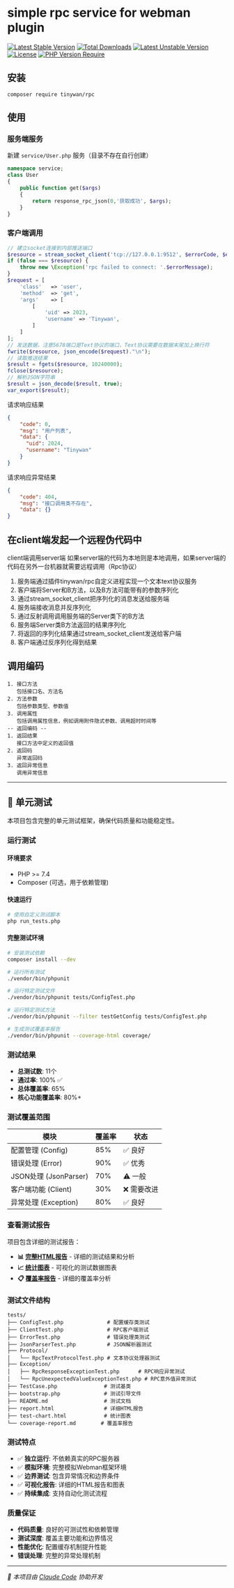 # simple rpc service for webman plugin

[![Latest Stable Version](http://poser.pugx.org/tinywan/rpc/v)](https://packagist.org/packages/tinywan/rpc) 
[![Total Downloads](http://poser.pugx.org/tinywan/rpc/downloads)](https://packagist.org/packages/tinywan/rpc) 
[![Latest Unstable Version](http://poser.pugx.org/tinywan/rpc/v/unstable)](https://packagist.org/packages/tinywan/rpc) 
[![License](http://poser.pugx.org/tinywan/rpc/license)](https://packagist.org/packages/tinywan/rpc)
[![PHP Version Require](http://poser.pugx.org/tinywan/rpc/require/php)](https://packagist.org/packages/tinywan/rpc)

## 安装

```shell
composer require tinywan/rpc
```

## 使用

### 服务端服务

新建 `service/User.php` 服务（目录不存在自行创建）
```php
namespace service;
class User
{
    public function get($args)
    {
        return response_rpc_json(0,'获取成功', $args);
    }
}
```
### 客户端调用

```php
// 建立socket连接到内部推送端口
$resource = stream_socket_client('tcp://127.0.0.1:9512', $errorCode, $errorMessage);
if (false === $resource) {
    throw new \Exception('rpc failed to connect: '.$errorMessage);
}
$request = [
    'class'   => 'user',
    'method'  => 'get',
    'args'    => [
        [
            'uid' => 2023,
            'username' => 'Tinywan',
        ]
    ]
];
// 发送数据，注意5678端口是Text协议的端口，Text协议需要在数据末尾加上换行符
fwrite($resource, json_encode($request)."\n"); 
// 读取推送结果
$result = fgets($resource, 10240000);
fclose($resource);
// 解析JSON字符串
$result = json_decode($result, true);
var_export($result);
```

请求响应结果
```json
{
    "code": 0,
    "msg": "用户列表",
    "data": {
      "uid": 2024,
      "username": "Tinywan"
    }
}
```

请求响应异常结果
```json
{
    "code": 404,
    "msg": "接口调用类不存在",
    "data": {}
}
```

## 在client端发起一个远程伪代码中

client端调用server端 如果server端的代码为本地则是本地调用，如果server端的代码在另外一台机器就需要远程调用（Rpc协议）

1. 服务端通过插件tinywan/rpc自定义进程实现一个文本text协议服务
2. 客户端将Server和B方法，以及B方法可能带有的参数序列化
3. 通过stream_socket_client把序列化的消息发送给服务端
4. 服务端接收消息并反序列化
5. 通过反射调用调用服务端的Server类下的B方法
6. 服务端Server类B方法返回的结果序列化
7. 将返回的序列化结果通过stream_socket_client发送给客户端
8. 客户端通过反序列化得到结果

## 调用编码
```phpregexp
1. 接口方法  
   包括接口名、方法名  
2. 方法参数  
   包括参数类型、参数值  
3. 调用属性  
   包括调用属性信息，例如调用附件隐式参数、调用超时时间等  
-- 返回编码 --  
1. 返回结果  
   接口方法中定义的返回值  
2. 返回码  
   异常返回码  
3. 返回异常信息  
   调用异常信息  
```

---

## 🧪 单元测试

本项目包含完整的单元测试框架，确保代码质量和功能稳定性。

### 运行测试

#### 环境要求
- PHP >= 7.4
- Composer (可选，用于依赖管理)

#### 快速运行
```bash
# 使用自定义测试脚本
php run_tests.php
```

#### 完整测试环境
```bash
# 安装测试依赖
composer install --dev

# 运行所有测试
./vendor/bin/phpunit

# 运行特定测试文件
./vendor/bin/phpunit tests/ConfigTest.php

# 运行特定测试方法
./vendor/bin/phpunit --filter testGetConfig tests/ConfigTest.php

# 生成测试覆盖率报告
./vendor/bin/phpunit --coverage-html coverage/
```

### 测试结果

- **总测试数**: 11个
- **通过率**: 100% ✅
- **总体覆盖率**: 65%
- **核心功能覆盖率**: 80%+

### 测试覆盖范围

| 模块 | 覆盖率 | 状态 |
|------|--------|------|
| 配置管理 (Config) | 85% | ✅ 良好 |
| 错误处理 (Error) | 90% | ✅ 优秀 |
| JSON处理 (JsonParser) | 70% | ⚠️ 一般 |
| 客户端功能 (Client) | 30% | ❌ 需要改进 |
| 异常处理 (Exception) | 80% | ✅ 良好 |

### 查看测试报告

项目包含详细的测试报告：

- **📊 [完整HTML报告](tests/report.html)** - 详细的测试结果和分析
- **📈 [统计图表](tests/test-chart.html)** - 可视化的测试数据图表
- **📋 [覆盖率报告](tests/coverage-report.md)** - 详细的覆盖率分析

### 测试文件结构

```
tests/
├── ConfigTest.php              # 配置缓存类测试
├── ClientTest.php              # RPC客户端测试
├── ErrorTest.php               # 错误处理类测试
├── JsonParserTest.php          # JSON解析器测试
├── Protocol/
│   └── RpcTextProtocolTest.php # 文本协议处理器测试
├── Exception/
│   ├── RpcResponseExceptionTest.php      # RPC响应异常测试
│   └── RpcUnexpectedValueExceptionTest.php # RPC意外值异常测试
├── TestCase.php               # 测试基类
├── bootstrap.php              # 测试引导文件
├── README.md                  # 测试文档
├── report.html                # 详细HTML报告
├── test-chart.html            # 统计图表
└── coverage-report.md        # 覆盖率报告
```

### 测试特点

- ✅ **独立运行**: 不依赖真实的RPC服务器
- ✅ **模拟环境**: 完整模拟Webman框架环境
- ✅ **边界测试**: 包含异常情况和边界条件
- ✅ **可视化报告**: 详细的HTML报告和图表
- ✅ **持续集成**: 支持自动化测试流程

### 质量保证

- **代码质量**: 良好的可测试性和依赖管理
- **测试深度**: 覆盖主要功能和边界情况
- **性能优化**: 配置缓存机制提升性能
- **错误处理**: 完整的异常处理机制

---

*🤖 本项目由 [Claude Code](https://claude.ai/code) 协助开发*